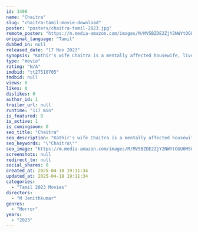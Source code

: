 ```yaml
---
id: 3498
name: "Chaitra"
slug: "chaitra-tamil-movie-download"
poster: "posters/chaitra-tamil-2023.jpg"
remote_poster: "https://m.media-amazon.com/images/M/MV5BZDE2ZjY2NWYtOGU0MS00MWQ1LWFhNWEtNDk1NjQ5YTBmMjZhXkEyXkFqcGdeQXVyMTA4MzQ4NzMw._V1_SX300.jpg"
original_language: "Tamil"
dubbed_in: null
released_date: "17 Nov 2023"
synopsis: "Kathir's wife Chaitra is a mentally affected housewife, lived in a big house tries to commit suicide. One day some mysterious things happened and disappeared. Detective divya take the case and she find out the mysterious surrounded."
type: "movie"
rating: "N/A"
imdbid: "tt27510705"
tmdbid: null
views: 0
likes: 0
dislikes: 0
author_id: 1
trailer_url: null
runtime: "117 min"
is_featured: 0
is_active: 1
is_comingsoon: 0
seo_title: "Chaitra"
seo_description: "Kathir's wife Chaitra is a mentally affected housewife, lived in a big house tries to commit suicide. One day some mysterious things happened and disappeared. Detective divya take the case and she find out the mysterious surrounded."
seo_keywords: "\"Chaitra\""
seo_image: "https://m.media-amazon.com/images/M/MV5BZDE2ZjY2NWYtOGU0MS00MWQ1LWFhNWEtNDk1NjQ5YTBmMjZhXkEyXkFqcGdeQXVyMTA4MzQ4NzMw._V1_SX300.jpg"
screenshots: null
redirect_to: null
social_shares: 0
created_at: 2025-04-18 19:11:34
updated_at: 2025-04-18 19:11:34
categories:
  - "Tamil 2023 Movies"
directors:
  - "M Jenithkumar"
genres:
  - "Horror"
years:
  - "2023"
---
```

